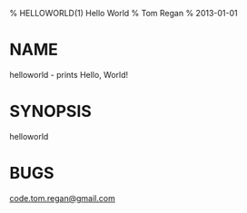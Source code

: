 % HELLOWORLD(1) Hello World
% Tom Regan
% 2013-01-01

# NAME

helloworld - prints Hello, World!

# SYNOPSIS

helloworld

# BUGS

code.tom.regan@gmail.com

